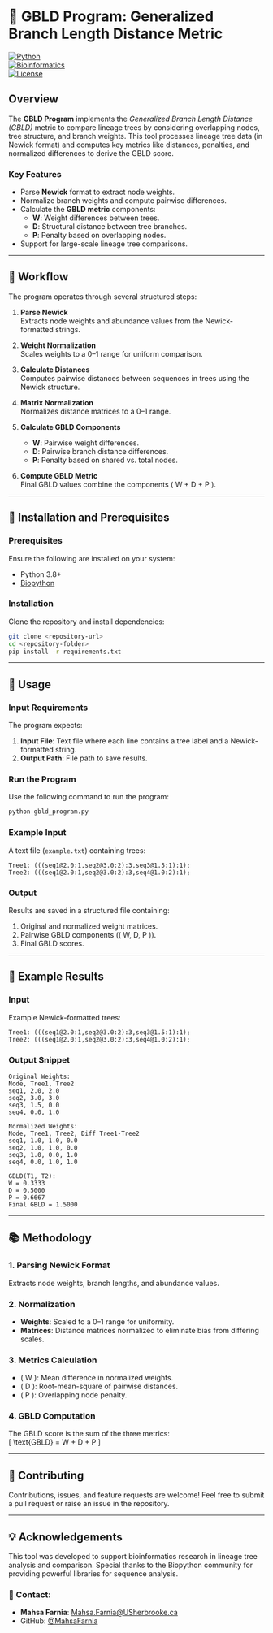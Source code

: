 # 🦠 GBLD Program: Generalized Branch Length Distance Metric

[![Python](https://img.shields.io/badge/Python-3.8%2B-blue)](https://www.python.org/)  
[![Bioinformatics](https://img.shields.io/badge/Field-Bioinformatics-green)](#)  
[![License](https://img.shields.io/badge/License-MIT-brightgreen)](#)

## Overview  
The **GBLD Program** implements the *Generalized Branch Length Distance (GBLD)* metric to compare lineage trees by considering overlapping nodes, tree structure, and branch weights. This tool processes lineage tree data (in Newick format) and computes key metrics like distances, penalties, and normalized differences to derive the GBLD score.

### Key Features  
- Parse **Newick** format to extract node weights.  
- Normalize branch weights and compute pairwise differences.  
- Calculate the **GBLD metric** components:
  - **W**: Weight differences between trees.
  - **D**: Structural distance between tree branches.
  - **P**: Penalty based on overlapping nodes.
- Support for large-scale lineage tree comparisons.  

---

## 📜 Workflow  
The program operates through several structured steps:

1. **Parse Newick**  
   Extracts node weights and abundance values from the Newick-formatted strings.  

2. **Weight Normalization**  
   Scales weights to a 0–1 range for uniform comparison.  

3. **Calculate Distances**  
   Computes pairwise distances between sequences in trees using the Newick structure.  

4. **Matrix Normalization**  
   Normalizes distance matrices to a 0–1 range.  

5. **Calculate GBLD Components**  
   - **W**: Pairwise weight differences.  
   - **D**: Pairwise branch distance differences.  
   - **P**: Penalty based on shared vs. total nodes.  

6. **Compute GBLD Metric**  
   Final GBLD values combine the components \( W + D + P \).  

---

## 🔧 Installation and Prerequisites  

### Prerequisites  
Ensure the following are installed on your system:  

- Python 3.8+  
- [Biopython](https://biopython.org/)  

### Installation  
Clone the repository and install dependencies:  
```bash
git clone <repository-url>
cd <repository-folder>
pip install -r requirements.txt
```

---

## 🚀 Usage  

### Input Requirements  
The program expects:  
1. **Input File**: Text file where each line contains a tree label and a Newick-formatted string.  
2. **Output Path**: File path to save results.  

### Run the Program  
Use the following command to run the program:  
```bash
python gbld_program.py
```

### Example Input  
A text file (`example.txt`) containing trees:  
```text
Tree1: (((seq1@2.0:1,seq2@3.0:2):3,seq3@1.5:1):1);
Tree2: (((seq1@2.0:1,seq2@3.0:2):3,seq4@1.0:2):1);
```

### Output  
Results are saved in a structured file containing:  
1. Original and normalized weight matrices.  
2. Pairwise GBLD components (\( W, D, P \)).  
3. Final GBLD scores.  

---

## 📂 Example Results  

### Input  
Example Newick-formatted trees:  
```text
Tree1: (((seq1@2.0:1,seq2@3.0:2):3,seq3@1.5:1):1);
Tree2: (((seq1@2.0:1,seq2@3.0:2):3,seq4@1.0:2):1);
```

### Output Snippet  
```
Original Weights:
Node, Tree1, Tree2
seq1, 2.0, 2.0
seq2, 3.0, 3.0
seq3, 1.5, 0.0
seq4, 0.0, 1.0

Normalized Weights:
Node, Tree1, Tree2, Diff Tree1-Tree2
seq1, 1.0, 1.0, 0.0
seq2, 1.0, 1.0, 0.0
seq3, 1.0, 0.0, 1.0
seq4, 0.0, 1.0, 1.0

GBLD(T1, T2):
W = 0.3333
D = 0.5000
P = 0.6667
Final GBLD = 1.5000
```

---

## 📚 Methodology  

### 1. Parsing Newick Format  
Extracts node weights, branch lengths, and abundance values.  

### 2. Normalization  
- **Weights**: Scaled to a 0–1 range for uniformity.  
- **Matrices**: Distance matrices normalized to eliminate bias from differing scales.  

### 3. Metrics Calculation  
- \( W \): Mean difference in normalized weights.  
- \( D \): Root-mean-square of pairwise distances.  
- \( P \): Overlapping node penalty.  

### 4. GBLD Computation  
The GBLD score is the sum of the three metrics:  
\[ \text{GBLD} = W + D + P \]  

---


## 🤝 Contributing  

Contributions, issues, and feature requests are welcome! Feel free to submit a pull request or raise an issue in the repository.  

---

## 💡 Acknowledgements  
This tool was developed to support bioinformatics research in lineage tree analysis and comparison. Special thanks to the Biopython community for providing powerful libraries for sequence analysis.


### 📧 Contact:
- **Mahsa Farnia**: [Mahsa.Farnia@USherbrooke.ca](mailto:Mahsa.Farnia@USherbrooke.ca)
- GitHub: [@MahsaFarnia](https://github.com/MahsaFarnia)


